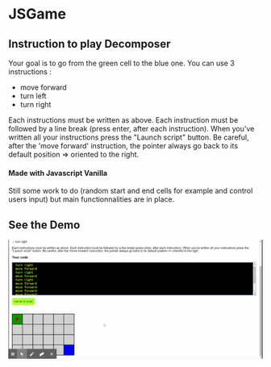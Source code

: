 # JSGame

## Instruction to play Decomposer

Your goal is to go from the green cell to the blue one. 
You can use 3 instructions :
- move forward
- turn left
- turn right

Each instructions must be written as above. Each instruction must be followed by a line break (press enter, after each instruction). When you've written all your instructions press the "Launch script" button. Be careful, after the 'move forward' instruction, the pointer always go back to its default position => oriented to the right.

#### Made with Javascript Vanilla

Still some work to do (random start and end cells for example and control users input) but main functionnalities are in place.

## See the Demo

![demo-gif](DecompOser.gif)
